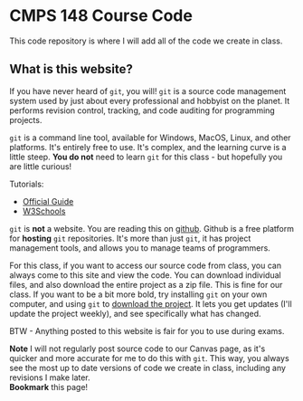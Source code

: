 # CMPS 148 Course Code
This code repository is where I will add all of the code we create in class.

## What is this website?
If you have never heard of `git`, you will!  `git` is a source code management
system used by just about every professional and hobbyist on the planet.  It
performs revision control, tracking, and code auditing for programming projects.

`git` is a command line tool, available for Windows, MacOS, Linux, and other 
platforms.  It's entirely free to use.  It's complex, and the learning curve
is a little steep.  **You do not** need to learn `git` for this class - but
hopefully you are little curious!

Tutorials:  
- [Official Guide](https://git-scm.com/docs/gittutorial)
- [W3Schools](https://www.w3schools.com/git/)

`git` is **not** a website.  You are reading this on [github](https://github.com/). 
Github is a free platform for **hosting** `git` repositories.  It's more than just
`git`, it has project management tools, and allows you to manage teams of programmers.

For this class, if you want to access our source code from class, you can always
come to this site and view the code.  You can download individual files, and also
download the entire project as a zip file.  This is fine for our class.  If you want
to be a bit more bold, try installing `git` on your own computer, and using `git` to 
[download the project](https://github.com/scottfrees/cmps148/archive/refs/heads/main.zip).  It lets you get updates (I'll update the project weekly), and 
see specifically what has changed.

BTW - Anything posted to this website is fair for you to use during exams.

**Note** I will not regularly post source code to our Canvas page, as it's quicker and 
more accurate for me to do this with `git`.  This way, you always see the most up to date
versions of code we create in class, including any revisions I make later.  
**Bookmark** this page!

